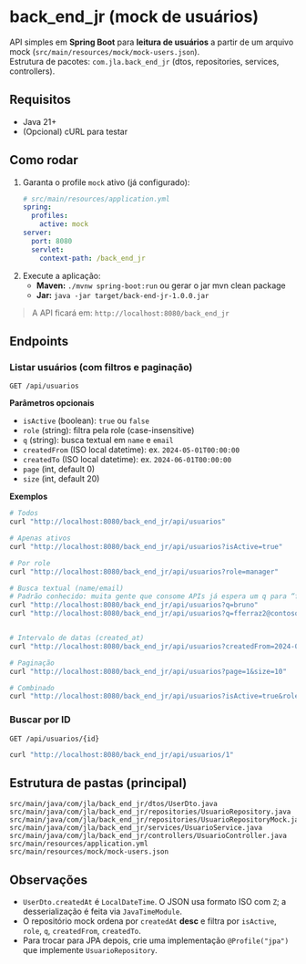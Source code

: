 # back_end_jr (mock de usuários)

API simples em **Spring Boot** para **leitura de usuários** a partir de um arquivo mock (`src/main/resources/mock/mock-users.json`).  
Estrutura de pacotes: `com.jla.back_end_jr` (dtos, repositories, services, controllers).

## Requisitos

- Java 21+
- (Opcional) cURL para testar

## Como rodar

1. Garanta o profile `mock` ativo (já configurado):
   ```yaml
   # src/main/resources/application.yml
   spring:
     profiles:
       active: mock
   server:
     port: 8080
     servlet:
       context-path: /back_end_jr
   ```
2. Execute a aplicação:
   - **Maven:** `./mvnw spring-boot:run`
     ou gerar o jar
     mvn clean package
   - **Jar:** `java -jar target/back-end-jr-1.0.0.jar`

> A API ficará em: `http://localhost:8080/back_end_jr`

## Endpoints

### Listar usuários (com filtros e paginação)

`GET /api/usuarios`

**Parâmetros opcionais**

- `isActive` (boolean): `true` ou `false`
- `role` (string): filtra pela role (case-insensitive)
- `q` (string): busca textual em `name` e `email`
- `createdFrom` (ISO local datetime): ex. `2024-05-01T00:00:00`
- `createdTo` (ISO local datetime): ex. `2024-06-01T00:00:00`
- `page` (int, default 0)
- `size` (int, default 20)

**Exemplos**

```bash
# Todos
curl "http://localhost:8080/back_end_jr/api/usuarios"

# Apenas ativos
curl "http://localhost:8080/back_end_jr/api/usuarios?isActive=true"

# Por role
curl "http://localhost:8080/back_end_jr/api/usuarios?role=manager"

# Busca textual (name/email)
# Padrão conhecido: muita gente que consome APIs já espera um q para “full-text search”.
curl "http://localhost:8080/back_end_jr/api/usuarios?q=bruno"
curl "http://localhost:8080/back_end_jr/api/usuarios?q=fferraz2@contoso.dev"


# Intervalo de datas (created_at)
curl "http://localhost:8080/back_end_jr/api/usuarios?createdFrom=2024-05-01T00:00:00&createdTo=2024-06-01T00:00:00"

# Paginação
curl "http://localhost:8080/back_end_jr/api/usuarios?page=1&size=10"

# Combinado
curl "http://localhost:8080/back_end_jr/api/usuarios?isActive=true&role=manager&q=nogueira&page=0&size=5"
```

### Buscar por ID

`GET /api/usuarios/{id}`

```bash
curl "http://localhost:8080/back_end_jr/api/usuarios/1"
```

## Estrutura de pastas (principal)

```
src/main/java/com/jla/back_end_jr/dtos/UserDto.java
src/main/java/com/jla/back_end_jr/repositories/UsuarioRepository.java
src/main/java/com/jla/back_end_jr/repositories/UsuarioRepositoryMock.java
src/main/java/com/jla/back_end_jr/services/UsuarioService.java
src/main/java/com/jla/back_end_jr/controllers/UsuarioController.java
src/main/resources/application.yml
src/main/resources/mock/mock-users.json
```

## Observações

- `UserDto.createdAt` é `LocalDateTime`. O JSON usa formato ISO com `Z`; a desserialização é feita via `JavaTimeModule`.
- O repositório mock ordena por `createdAt` **desc** e filtra por `isActive`, `role`, `q`, `createdFrom`, `createdTo`.
- Para trocar para JPA depois, crie uma implementação `@Profile("jpa")` que implemente `UsuarioRepository`.
